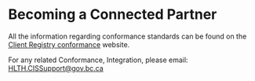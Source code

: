 
# Becoming a Connected Partner

All the information regarding conformance standards can be found on the [Client Registry conformance](https://www2.gov.bc.ca/gov/content/health/practitioner-professional-resources/software/getting-started "BC Government Health Information Exchange") website.

For any related Conformance, Integration, please email: HLTH.CISSupport@gov.bc.ca
